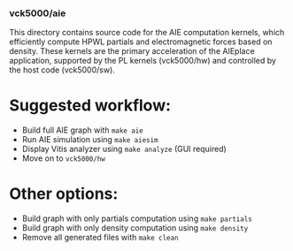 ### vck5000/aie

This directory contains source code for the AIE computation kernels, which efficiently compute HPWL partials and electromagnetic forces based on density. These kernels are the primary acceleration of the AIEplace application, supported by the PL kernels (vck5000/hw) and controlled by the host code (vck5000/sw).

# Suggested workflow:

* Build full AIE graph with `make aie`
* Run AIE simulation using `make aiesim`
* Display Vitis analyzer using `make analyze` (GUI required)
* Move on to `vck5000/hw`

# Other options:
* Build graph with only partials computation using `make partials`
* Build graph with only density computation using `make density`
* Remove all generated files with `make clean`
